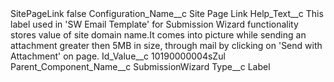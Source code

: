 <?xml version="1.0" encoding="UTF-8"?>
<CustomMetadata xmlns="http://soap.sforce.com/2006/04/metadata" xmlns:xsi="http://www.w3.org/2001/XMLSchema-instance" xmlns:xsd="http://www.w3.org/2001/XMLSchema">
    <label>SitePageLink</label>
    <protected>false</protected>
    <values>
        <field>Configuration_Name__c</field>
        <value xsi:type="xsd:string">Site Page Link</value>
    </values>
    <values>
        <field>Help_Text__c</field>
        <value xsi:type="xsd:string">This label used in &apos;SW Email Template&apos; for Submission Wizard functionality stores value of site domain name.It comes into picture while sending an attachment greater then 5MB in size, through mail by clicking on &apos;Send with Attachment&apos; on page.</value>
    </values>
    <values>
        <field>Id_Value__c</field>
        <value xsi:type="xsd:string">10190000004sZul</value>
    </values>
    <values>
        <field>Parent_Component_Name__c</field>
        <value xsi:type="xsd:string">SubmissionWizard</value>
    </values>
    <values>
        <field>Type__c</field>
        <value xsi:type="xsd:string">Label</value>
    </values>
</CustomMetadata>

